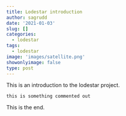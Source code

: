 ```yaml
---
title: Lodestar introduction
author: sagrudd
date: '2021-01-03'
slug: []
categories:
  - lodestar
tags:
  - lodestar
image: 'images/satellite.png'
showonlyimage: false
type: post
---
```


This is an introduction to the lodestar project.

```
this is something commented out
```

This is the end.
